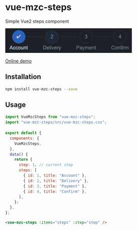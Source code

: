# vue-mzc-steps
Simple Vue2 steps component

![](demo.gif)

[Online demo](https://codesandbox.io/s/angry-morse-byc4p)

## Installation
```sh
npm install vue-mzc-steps --save
```

## Usage
```js
import VueMzcSteps from "vue-mzc-steps";
import "vue-mzc-steps/src/vue-mzc-steps.css";

export default {
  components: {
    VueMzcSteps,
  },
  data() {
    return {
      step: 1, // current step
      steps: [
        { id: 1, title: "Account" },
        { id: 2, title: "Delivery" },
        { id: 3, title: "Payment" },
        { id: 4, title: "Confirm" },
      ],
    };
  },
};
```
```html
<vue-mzc-steps :items="steps" :step="step" />
```